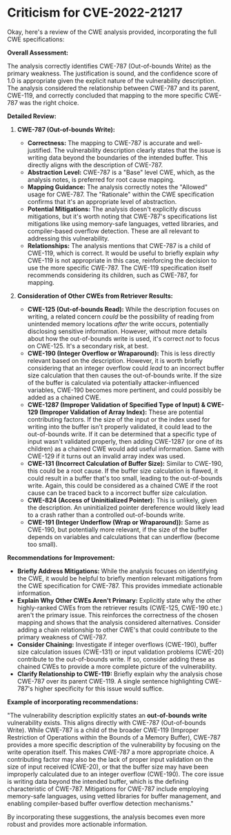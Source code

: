 # Criticism for CVE-2022-21217

Okay, here's a review of the CWE analysis provided, incorporating the full CWE specifications:

**Overall Assessment:**

The analysis correctly identifies CWE-787 (Out-of-bounds Write) as the primary weakness. The justification is sound, and the confidence score of 1.0 is appropriate given the explicit nature of the vulnerability description. The analysis considered the relationship between CWE-787 and its parent, CWE-119, and correctly concluded that mapping to the more specific CWE-787 was the right choice.

**Detailed Review:**

1.  **CWE-787 (Out-of-bounds Write):**

    *   **Correctness:**  The mapping to CWE-787 is accurate and well-justified. The vulnerability description clearly states that the issue is writing data beyond the boundaries of the intended buffer.  This directly aligns with the description of CWE-787.
    *   **Abstraction Level:** CWE-787 is a "Base" level CWE, which, as the analysis notes, is preferred for root cause mapping.
    *   **Mapping Guidance:** The analysis correctly notes the "Allowed" usage for CWE-787. The "Rationale" within the CWE specification confirms that it's an appropriate level of abstraction.
    *   **Potential Mitigations:** The analysis doesn't explicitly discuss mitigations, but it's worth noting that CWE-787's specifications list mitigations like using memory-safe languages, vetted libraries, and compiler-based overflow detection.  These are all relevant to addressing this vulnerability.
    *   **Relationships:** The analysis mentions that CWE-787 is a child of CWE-119, which is correct. It would be useful to briefly explain *why* CWE-119 is not appropriate in this case, reinforcing the decision to use the more specific CWE-787. The CWE-119 specification itself recommends considering its children, such as CWE-787, for mapping.

2.  **Consideration of Other CWEs from Retriever Results:**

    *   **CWE-125 (Out-of-bounds Read):** While the description focuses on writing, a related concern *could* be the possibility of reading from unintended memory locations *after* the write occurs, potentially disclosing sensitive information. However, without more details about how the out-of-bounds write is used, it's correct *not* to focus on CWE-125.  It's a secondary risk, at best.
    *   **CWE-190 (Integer Overflow or Wraparound):**  This is less directly relevant based on the description. However, it is worth briefly considering that an integer overflow could *lead* to an incorrect buffer size calculation that then causes the out-of-bounds write. If the size of the buffer is calculated via potentially attacker-influenced variables, CWE-190 becomes more pertinent, and could possibly be added as a chained CWE.
    *   **CWE-1287 (Improper Validation of Specified Type of Input) & CWE-129 (Improper Validation of Array Index):** These are potential contributing factors. If the size of the input or the index used for writing into the buffer isn't properly validated, it could lead to the out-of-bounds write.  If it can be determined that a specific type of input wasn't validated properly, then adding CWE-1287 (or one of its children) as a chained CWE would add useful information.  Same with CWE-129 if it turns out an invalid array index was used.
    *   **CWE-131 (Incorrect Calculation of Buffer Size):** Similar to CWE-190, this could be a root cause. If the buffer size calculation is flawed, it could result in a buffer that's too small, leading to the out-of-bounds write. Again, this could be considered as a chained CWE if the root cause can be traced back to a incorrect buffer size calculation.
    *   **CWE-824 (Access of Uninitialized Pointer):** This is unlikely, given the description. An uninitialized pointer dereference would likely lead to a crash rather than a controlled out-of-bounds write.
    *   **CWE-191 (Integer Underflow (Wrap or Wraparound)):** Same as CWE-190, but potentially more relevant, if the size of the buffer depends on variables and calculations that can underflow (become too small).

**Recommendations for Improvement:**

*   **Briefly Address Mitigations:** While the analysis focuses on identifying the CWE, it would be helpful to briefly mention relevant mitigations from the CWE specification for CWE-787. This provides immediate actionable information.
*   **Explain Why Other CWEs Aren't Primary:** Explicitly state why the other highly-ranked CWEs from the retriever results (CWE-125, CWE-190 etc.) aren't the primary issue. This reinforces the correctness of the chosen mapping and shows that the analysis considered alternatives. Consider adding a chain relationship to other CWE's that could contribute to the primary weakness of CWE-787.
*   **Consider Chaining:**  Investigate if integer overflows (CWE-190), buffer size calculation issues (CWE-131) or input validation problems (CWE-20) contribute to the out-of-bounds write. If so, consider adding these as chained CWEs to provide a more complete picture of the vulnerability.
*   **Clarify Relationship to CWE-119:** Briefly explain why the analysis chose CWE-787 over its parent CWE-119. A single sentence highlighting CWE-787's higher specificity for this issue would suffice.

**Example of incorporating recommendations:**

"The vulnerability description explicitly states an **out-of-bounds write** vulnerability exists. This aligns directly with CWE-787 (Out-of-bounds Write). While CWE-787 is a child of the broader CWE-119 (Improper Restriction of Operations within the Bounds of a Memory Buffer), CWE-787 provides a more specific description of the vulnerability by focusing on the write operation itself. This makes CWE-787 a more appropriate choice. A contributing factor may also be the lack of proper input validation on the size of input received (CWE-20), or that the buffer size may have been improperly calculated due to an integer overflow (CWE-190). The core issue is writing data beyond the intended buffer, which is the defining characteristic of CWE-787. Mitigations for CWE-787 include employing memory-safe languages, using vetted libraries for buffer management, and enabling compiler-based buffer overflow detection mechanisms."

By incorporating these suggestions, the analysis becomes even more robust and provides more actionable information.